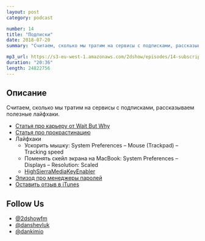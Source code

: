 ```yaml
---
layout: post
category: podcast

number: 14
title: "Подписки"
date: 2018-07-20
summary: "Считаем, сколько мы тратим на сервисы с подписками, рассказываем полезные лайфхаки."

mp3_url: https://s3-eu-west-1.amazonaws.com/2dshow/episodes/14-subscriptions.mp3
duration: "20:36"
length: 24822756
---
```


## Описание

Считаем, сколько мы тратим на сервисы с подписками, рассказываем полезные лайфхаки.


- [Статья про карьеру от Wait But Why](https://waitbutwhy.com/2018/04/picking-career.html)
- [Статья про прокрастинацию](https://waitbutwhy.com/2013/10/why-procrastinators-procrastinate.html)
- Лайфхаки
  - Ускорить мышку: System Preferences – Mouse (Trackpad) – Tracking speed
  - Поменять скейл экрана на MacBook: System Preferences – Displays – Resolution: Scaled
  - [HighSierraMediaKeyEnabler](https://github.com/milgra/highsierramediakeyenabler)
- [Эпизод про менеджеры паролей](https://itunes.apple.com/ru/podcast/2-%D0%BC%D0%B5%D0%BD%D0%B5%D0%B4%D0%B6%D0%B5%D1%80%D1%8B-%D0%BF%D0%B0%D1%80%D0%BE%D0%BB%D0%B5%D0%B9/id1262918972?i=1000391821410&l=en&mt=2)
- [Оставить отзыв в iTunes](https://itunes.apple.com/ru/podcast/2d-show/id1262918972?l=en&mt=2)

## Follow Us

- [@2dshowfm](https://twitter.com/2dshowfm)
- [@danshevluk](https://twitter.com/danshevluk)
- [@dankimio](https://twitter.com/dankimio)
